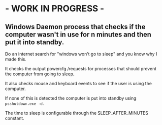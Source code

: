 # - WORK IN PROGRESS -

## Windows Daemon process that checks if the computer wasn't in use for n minutes and then put it into standby.

Do an internet search for "windows won't go to sleep" and you know why I made this.

It checks the output powercfg /requests for processes that should prevent the computer from going to sleep.

It also checks mouse and keyboard events to see if the user is using the computer.

If none of this is detected the computer is put into standby using `psshutdown.exe -d`.

The time to sleep is configurable through the SLEEP_AFTER_MINUTES constant.
